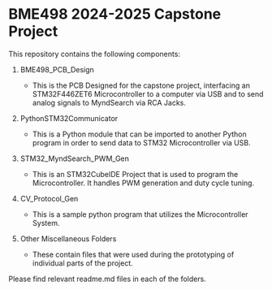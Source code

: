 # BME498 2024-2025 Capstone Project

This repository contains the following components:

1. BME498_PCB_Design
	- This is the PCB Designed for the capstone project, interfacing an STM32F446ZET6 Microcontroller to a computer via USB and to send analog signals to MyndSearch via RCA Jacks.

2. PythonSTM32Communicator
	- This is a Python module that can be imported to another Python program in order to send data to STM32 Microcontroller via USB.

3. STM32_MyndSearch_PWM_Gen
	- This is an STM32CubeIDE Project that is used to program the Microcontroller. It handles PWM generation and duty cycle tuning.

4. CV_Protocol_Gen
	- This is a sample python program that utilizes the Microcontroller System.

5. Other Miscellaneous Folders
	- These contain files that were used during the prototyping of individual parts of the project.

Please find relevant readme.md files in each of the folders.
